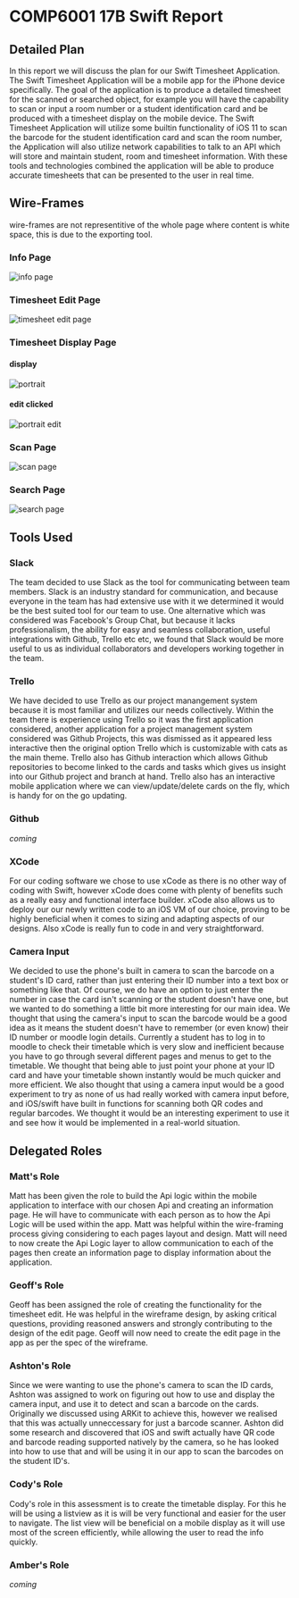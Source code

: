 # COMP6001 17B Swift Report


## Detailed Plan
In this report we will discuss the plan for our Swift Timesheet Application. The Swift Timesheet Application will be a mobile app for the iPhone device specifically. The goal of the application is to produce a detailed timesheet for the scanned or searched object, for example you will have the capability to scan or input a room number or a student identification card and be produced with a timesheet display on the mobile device. The Swift Timesheet Application will utilize some builtin functionality of iOS 11 to scan the barcode for the student identification card and scan the room number, the Application will also utilize network capabilities to talk to an API which will store and maintain student, room and timesheet information. With these tools and technologies combined the application will be able to produce accurate timesheets that can be presented to the user in real time.

## Wire-Frames
wire-frames are not representitive of the whole page where content is white space, this is due to the exporting tool.

### Info Page
![info page](/wire-frames/settings_page.png)

### Timesheet Edit Page
![timesheet edit page](/wire-frames/Timesheet_Edit_Page.png)

### Timesheet Display Page
#### display
![portrait](/wire-frames/Timesheet_Display_Page.png)

#### edit clicked
![portrait edit](/wire-frames/Timesheet_Display_Page_Edit.png)

### Scan Page
![scan page](/wire-frames/Scan_Page.png)

### Search Page
![search page](/wire-frames/Search_Page.png)


## Tools Used

### Slack
The team decided to use Slack as the tool for communicating between team members. Slack is an industry standard for communication, and because everyone in the team has had extensive use with it we determined it would be the best suited tool for our team to use. One alternative which was considered was Facebook's Group Chat, but because it lacks professionalism, the ability for easy and seamless collaboration, useful integrations with Github, Trello etc etc, we found that Slack would be more useful to us as individual collaborators and developers working together in the team.

### Trello
We have decided to use Trello as our project manangement system because it is most familiar and utilizes our needs collectively. Within the team there is experience using Trello so it was the first application considered, another application for a project management system considered was Github Projects, this was dismissed as it appeared less interactive then the original option Trello which is customizable with cats as the main theme. Trello also has Github interaction which allows Github repositories to become linked to the cards and tasks which gives us insight into our Github project and branch at hand. Trello also has an interactive mobile application where we can view/update/delete cards on the fly, which is handy for on the go updating.

### Github
_coming_

### XCode
For our coding software we chose to use xCode as there is no other way of coding with Swift, however xCode does come with plenty of benefits such as a really easy and functional interface builder. xCode also allows us to deploy our our newly written code to an iOS VM of our choice, proving to be highly beneficial when it comes to sizing and adapting aspects of our designs. Also xCode is really fun to code in and very straightforward.

### Camera Input
We decided to use the phone's built in camera to scan the barcode on a student's ID card, rather than just entering their ID number into a text box or something like that. Of course, we do have an option to just enter the number in case the card isn't scanning or the student doesn't have one, but we wanted to do something a little bit more interesting for our main idea. We thought that using the camera's input to scan the barcode would be a good idea as it means the student doesn't have to remember (or even know) their ID number or moodle login details. Currently a student has to log in to moodle to check their timetable which is very slow and inefficient because you have to go through several different pages and menus to get to the timetable. We thought that being able to just point your phone at your ID card and have your timetable shown instantly would be much quicker and more efficient. We also thought that using a camera input would be a good experiment to try as none of us had really worked with camera input before, and iOS/swift have built in functions for scanning both QR codes and regular barcodes. We thought it would be an interesting experiment to use it and see how it would be implemented in a real-world situation.


## Delegated Roles

### Matt's Role
Matt has been given the role to build the Api logic within the mobile application to interface with our chosen Api and creating an information page. He will have to communicate with each person as to how the Api Logic will be used within the app. Matt was helpful within the wire-framing process giving considering to each pages layout and design. Matt will need to now create the Api Logic layer to allow communication to each of the pages then create an information page to display information about the application.

### Geoff's Role
Geoff has been assigned the role of creating the functionality for the timesheet edit. He was helpful in the wireframe design, by asking critical questions, providing reasoned answers and strongly contributing to the design of the edit page. Geoff will now need to create the edit page in the app as per the spec of the wireframe.

### Ashton's Role
Since we were wanting to use the phone's camera to scan the ID cards, Ashton was assigned to work on figuring out how to use and display the camera input, and use it to detect and scan a barcode on the cards. Originally we discussed using ARKit to achieve this, however we realised that this was actually unneccessary for just a barcode scanner. Ashton did some research and discovered that iOS and swift actually have QR code and barcode reading supported natively by the camera, so he has looked into how to use that and will be using it in our app to scan the barcodes on the student ID's. 

### Cody's Role
Cody's role in this assessment is to create the timetable display. For this he will be using a listview as it is will be very functional and easier for the user to navigate. The list view will be beneficial on a mobile display as it will use most of the screen efficiently, while allowing the user to read the info quickly.

### Amber's Role
_coming_
